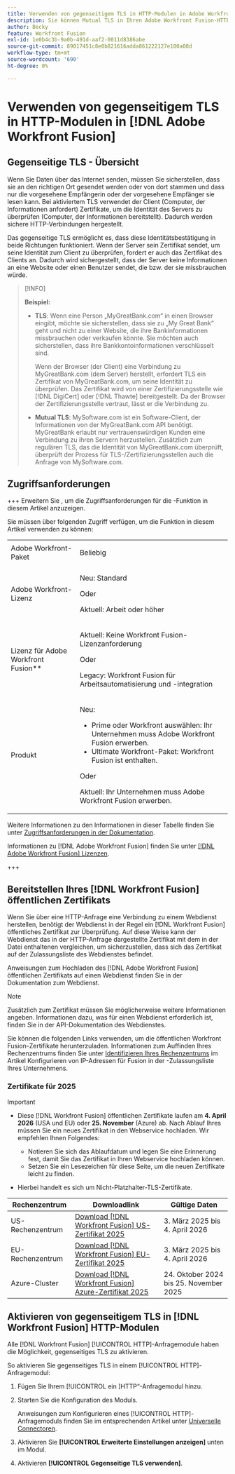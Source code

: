```yaml
---
title: Verwenden von gegenseitigem TLS in HTTP-Modulen in Adobe Workfront Fusion
description: Sie können Mutual TLS in Ihren Adobe Workfront Fusion-HTTP-Modulen verwenden, sodass beide Seiten der Informationstransaktion die Identität der anderen überprüfen können.
author: Becky
feature: Workfront Fusion
exl-id: 1e0b4c3b-9a0b-491d-aaf2-0011d8386abe
source-git-commit: 89017451c8e0b821616adda861222127e100a08d
workflow-type: tm+mt
source-wordcount: '690'
ht-degree: 0%

---
```


# Verwenden von gegenseitigem TLS in HTTP-Modulen in [!DNL Adobe Workfront Fusion]

## Gegenseitige TLS - Übersicht

Wenn Sie Daten über das Internet senden, müssen Sie sicherstellen, dass sie an den richtigen Ort gesendet werden oder von dort stammen und dass nur die vorgesehene Empfängerin oder der vorgesehene Empfänger sie lesen kann. Bei aktiviertem TLS verwendet der Client (Computer, der Informationen anfordert) Zertifikate, um die Identität des Servers zu überprüfen (Computer, der Informationen bereitstellt). Dadurch werden sichere HTTP-Verbindungen hergestellt.

Das gegenseitige TLS ermöglicht es, dass diese Identitätsbestätigung in beide Richtungen funktioniert. Wenn der Server sein Zertifikat sendet, um seine Identität zum Client zu überprüfen, fordert er auch das Zertifikat des Clients an. Dadurch wird sichergestellt, dass der Server keine Informationen an eine Website oder einen Benutzer sendet, die bzw. der sie missbrauchen würde.

>[!INFO]
>
>**Beispiel:**
>
>* **TLS**: Wenn eine Person „MyGreatBank.com“ in einen Browser eingibt, möchte sie sicherstellen, dass sie zu „My Great Bank“ geht und nicht zu einer Website, die ihre Bankinformationen missbrauchen oder verkaufen könnte. Sie möchten auch sicherstellen, dass ihre Bankkontoinformationen verschlüsselt sind.
>
>   Wenn der Browser (der Client) eine Verbindung zu MyGreatBank.com (dem Server) herstellt, erfordert TLS ein Zertifikat von MyGreatBank.com, um seine Identität zu überprüfen. Das Zertifikat wird von einer Zertifizierungsstelle wie [!DNL DigiCert] oder [!DNL Thawte] bereitgestellt. Da der Browser der Zertifizierungsstelle vertraut, lässt er die Verbindung zu.
>
>* **Mutual TLS**: MySoftware.com ist ein Software-Client, der Informationen von der MyGreatBank.com API benötigt. MyGreatBank erlaubt nur vertrauenswürdigen Kunden eine Verbindung zu ihren Servern herzustellen. Zusätzlich zum regulären TLS, das die Identität von MyGreatBank.com überprüft, überprüft der Prozess für TLS-/Zertifizierungsstellen auch die Anfrage von MySoftware.com.

## Zugriffsanforderungen

+++ Erweitern Sie , um die Zugriffsanforderungen für die -Funktion in diesem Artikel anzuzeigen.

Sie müssen über folgenden Zugriff verfügen, um die Funktion in diesem Artikel verwenden zu können:

<table style="table-layout:auto">
 <col> 
 <col> 
 <tbody> 
  <tr> 
   <td role="rowheader">Adobe Workfront-Paket</td> 
   <td> <p>Beliebig</p> </td> 
  </tr> 
  <tr data-mc-conditions=""> 
   <td role="rowheader">Adobe Workfront-Lizenz</td> 
   <td> <p>Neu: Standard</p><p>Oder</p><p>Aktuell: Arbeit oder höher</p> </td> 
  </tr> 
  <tr> 
   <td role="rowheader">Lizenz für Adobe Workfront Fusion**</td> 
   <td>
   <p>Aktuell: Keine Workfront Fusion-Lizenzanforderung</p>
   <p>Oder</p>
   <p>Legacy: Workfront Fusion für Arbeitsautomatisierung und -integration </p>
   </td> 
  </tr> 
  <tr> 
   <td role="rowheader">Produkt</td> 
   <td>
   <p>Neu:</p> <ul><li>Prime oder Workfront auswählen: Ihr Unternehmen muss Adobe Workfront Fusion erwerben.</li><li>Ultimate Workfront-Paket: Workfront Fusion ist enthalten.</li></ul>
   <p>Oder</p>
   <p>Aktuell: Ihr Unternehmen muss Adobe Workfront Fusion erwerben.</p>
   </td> 
  </tr>
 </tbody> 
</table>

Weitere Informationen zu den Informationen in dieser Tabelle finden Sie unter [Zugriffsanforderungen in der Dokumentation](/help/workfront-fusion/references/licenses-and-roles/access-level-requirements-in-documentation.md).

Informationen zu [!DNL Adobe Workfront Fusion] finden Sie unter [[!DNL Adobe Workfront Fusion] Lizenzen](/help/workfront-fusion/set-up-and-manage-workfront-fusion/licensing-operations-overview/license-automation-vs-integration.md).

+++

## Bereitstellen Ihres [!DNL Workfront Fusion] öffentlichen Zertifikats

Wenn Sie über eine HTTP-Anfrage eine Verbindung zu einem Webdienst herstellen, benötigt der Webdienst in der Regel ein [!DNL Workfront Fusion] öffentliches Zertifikat zur Überprüfung. Auf diese Weise kann der Webdienst das in der HTTP-Anfrage dargestellte Zertifikat mit dem in der Datei enthaltenen vergleichen, um sicherzustellen, dass sich das Zertifikat auf der Zulassungsliste des Webdienstes befindet.

Anweisungen zum Hochladen des [!DNL Adobe Workfront Fusion] öffentlichen Zertifikats auf einen Webdienst finden Sie in der Dokumentation zum Webdienst.

>[!NOTE]
>
>Zusätzlich zum Zertifikat müssen Sie möglicherweise weitere Informationen angeben. Informationen dazu, was für einen Webdienst erforderlich ist, finden Sie in der API-Dokumentation des Webdienstes.

Sie können die folgenden Links verwenden, um die öffentlichen Workfront Fusion-Zertifikate herunterzuladen. Informationen zum Auffinden Ihres Rechenzentrums finden Sie unter [Identifizieren Ihres Rechenzentrums](/help/workfront-fusion/set-up-and-manage-workfront-fusion/set-up-and-manage-orgs-and-teams/set-up-orgs-teams-and-users/set-up-ip-addresses-for-fusion.md) im Artikel Konfigurieren von IP-Adressen für Fusion in der -Zulassungsliste Ihres Unternehmens.

### Zertifikate für 2025

>[!IMPORTANT]
>
>* Diese [!DNL Workfront Fusion] öffentlichen Zertifikate laufen am **4. April 2026** (USA und EU) oder **25. November** (Azure) ab. Nach Ablauf Ihres müssen Sie ein neues Zertifikat in den Webservice hochladen. Wir empfehlen Ihnen Folgendes:
>
>   * Notieren Sie sich das Ablaufdatum und legen Sie eine Erinnerung fest, damit Sie das Zertifikat in Ihren Webservice hochladen können.
>   * Setzen Sie ein Lesezeichen für diese Seite, um die neuen Zertifikate leicht zu finden.
>
>* Hierbei handelt es sich um Nicht-Platzhalter-TLS-Zertifikate.

| Rechenzentrum | Downloadlink | Gültige Daten |
|---|---|---|
| US-Rechenzentrum | [Download [!DNL Workfront Fusion] US-Zertifikat 2025](/help/workfront-fusion/references/apps-and-modules/universal-connectors/assets/2025-certs/fusion-prod-us-mtls-certificate.pem) | 3. März 2025 bis 4. April 2026 |
| EU-Rechenzentrum | [Download [!DNL Workfront Fusion] EU-Zertifikat 2025](/help/workfront-fusion/references/apps-and-modules/universal-connectors/assets/2025-certs/fusion-prod-eu-mtls-certificate.pem) | 3. März 2025 bis 4. April 2026 |
| Azure-Cluster | [Download [!DNL Workfront Fusion] Azure-Zertifikat 2025](/help/workfront-fusion/references/apps-and-modules/universal-connectors/assets/2025-certs/fusion-prod-az-mtls-certificate.pem) | 24. Oktober 2024 bis 25. November 2025 |

<!--

### Certificates for 2024

>[!IMPORTANT]
>
>* We recommend installing the certificates for 2025, available above.
>* These [!DNL Workfront Fusion] public certificates expire on **May 7, 2025**. After yours expires you will need to upload a new certificate to the web service. We recommend that you:
>
>   * Make note of the expiration date and set a reminder for yourself to upload the certificate to your web service.
>   * Bookmark this page to easily find the new certificates.
>
>* These are non-wildcard mTLS certificates.

| Datacenter | Download link | Dates valid |
|---|---|---|
| US Datacenter | [Download [!DNL Workfront Fusion] Certificate 2024](/help/workfront-fusion/references/apps-and-modules/universal-connectors/assets/fusion-prod-us-mtls-certificate.pem) | April 5, 2024 to May 7, 2025 |
| EU Datacenter | [Download [!DNL Workfront Fusion] EU Certificate 2024](/help/workfront-fusion/references/apps-and-modules/universal-connectors/assets/fusion-prod-eu-mtls-certificate.pem) | April 5, 2024 to May 7, 2025 |

-->

## Aktivieren von gegenseitigem TLS in [!DNL Workfront Fusion] HTTP-Modulen

Alle [!DNL Workfront Fusion] [!UICONTROL HTTP]-Anfragemodule haben die Möglichkeit, gegenseitiges TLS zu aktivieren.

So aktivieren Sie gegenseitiges TLS in einem [!UICONTROL HTTP]-Anfragemodul:

1. Fügen Sie Ihrem [!UICONTROL  ein ]HTTP“-Anfragemodul hinzu.
1. Starten Sie die Konfiguration des Moduls.

   Anweisungen zum Konfigurieren eines [!UICONTROL HTTP]-Anfragemoduls finden Sie im entsprechenden Artikel unter [Universelle Connectoren](/help/workfront-fusion/references/apps-and-modules/apps-and-modules-toc.md#universal-connectors).

1. Aktivieren Sie **[!UICONTROL Erweiterte Einstellungen anzeigen]** unten im Modul.
1. Aktivieren **[!UICONTROL Gegenseitige TLS verwenden]**.
